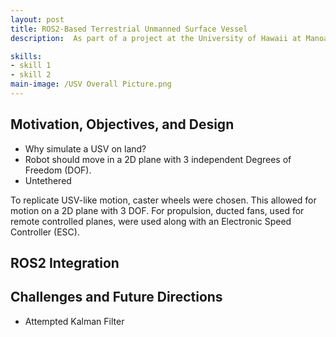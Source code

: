 ```yaml
---
layout: post
title: ROS2-Based Terrestrial Unmanned Surface Vessel
description:  As part of a project at the University of Hawaii at Manoa, my team and I developed a mobile terrestrial robot that mimics the movement of an Unmanned Surface Vessel (USV). Ultimately intended as a platform for future marine robotics students, the project involved the complete design, prototyping, and fabrication process of the robot. I was responsible for ROS2 integration, software architecture, and testing. This page will discuss the design process for the robot and outline my key contributions throughout the project.

skills: 
- skill 1
- skill 2
main-image: /USV Overall Picture.png 
---
```


## Motivation, Objectives, and Design
- Why simulate a USV on land?
- Robot should move in a 2D plane with 3 independent Degrees of Freedom (DOF).
- Untethered

To replicate USV-like motion, caster wheels were chosen. This allowed for motion on a 2D plane with 3 DOF. For propulsion, ducted fans, used for remote controlled planes, were used along with an Electronic Speed Controller (ESC). 

## ROS2 Integration





## Challenges and Future Directions
- Attempted Kalman Filter





